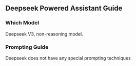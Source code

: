 ## Deepseek Powered Assistant Guide

### Which Model
Deepseek V3, non-reasoning model.

### Prompting Guide
Deepseek does not have any special prompting techniques 